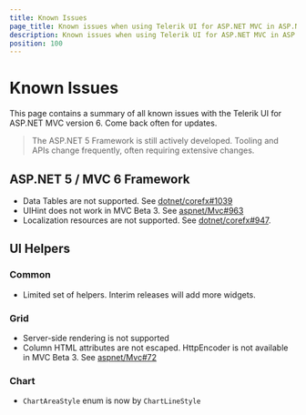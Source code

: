 ```yaml
---
title: Known Issues
page_title: Known issues when using Telerik UI for ASP.NET MVC in ASP.NET 5 and MVC 6
description: Known issues when using Telerik UI for ASP.NET MVC in ASP.NET 5 and MVC 6
position: 100
---
```


# Known Issues

This page contains a summary of all known issues with the Telerik UI for ASP.NET MVC version 6.
Come back often for updates.

> The ASP.NET 5 Framework is still actively developed. Tooling and APIs change frequently, often requiring extensive changes.

## ASP.NET 5 / MVC 6 Framework

- Data Tables are not supported. See [dotnet/corefx#1039](https://github.com/dotnet/corefx/issues/1039)
- UIHint does not work in MVC Beta 3. See [aspnet/Mvc#963](https://github.com/aspnet/Mvc/issues/963)
- Localization resources are not supported. See [dotnet/corefx#947](https://github.com/dotnet/corefx/issues/947).

## UI Helpers

### Common

- Limited set of helpers. Interim releases will add more widgets.

### Grid

- Server-side rendering is not supported
- Column HTML attributes are not escaped. HttpEncoder is not available in MVC Beta 3.
  See [aspnet/Mvc#72](https://github.com/aspnet/HttpAbstractions/issues/72)

### Chart

- `ChartAreaStyle` enum is now by `ChartLineStyle`
